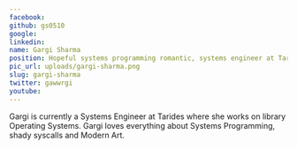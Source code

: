 ```yaml
---
facebook: 
github: gs0510
google: 
linkedin: 
name: Gargi Sharma
position: Hopeful systems programming romantic, systems engineer at Tarides
pic_url: uploads/gargi-sharma.png
slug: gargi-sharma
twitter: gawwrgi
youtube: 
---
```

<p>Gargi is currently a Systems Engineer at Tarides where she works on library Operating Systems. Gargi loves everything about Systems Programming, shady syscalls and Modern Art.</p>
